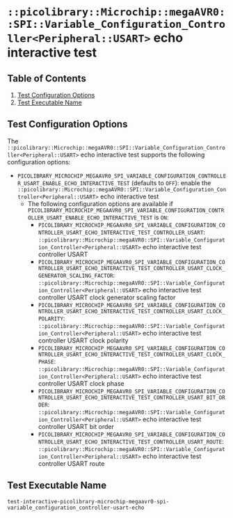 # `::picolibrary::Microchip::megaAVR0::SPI::Variable_Configuration_Controller<Peripheral::USART>` echo interactive test

## Table of Contents
1. [Test Configuration Options](#test-configuration-options)
1. [Test Executable Name](#test-executable-name)

## Test Configuration Options
The
`::picolibrary::Microchip::megaAVR0::SPI::Variable_Configuration_Controller<Peripheral::USART>`
echo interactive test supports the following configuration options:
- `PICOLIBRARY_MICROCHIP_MEGAAVR0_SPI_VARIABLE_CONFIGURATION_CONTROLLER_USART_ENABLE_ECHO_INTERACTIVE_TEST`
  (defaults to `OFF`): enable the
  `::picolibrary::Microchip::megaAVR0::SPI::Variable_Configuration_Controller<Peripheral::USART>`
  echo interactive test
    - The following configuration options are available if
      `PICOLIBRARY_MICROCHIP_MEGAAVR0_SPI_VARIABLE_CONFIGURATION_CONTROLLER_USART_ENABLE_ECHO_INTERACTIVE_TEST`
      is `ON`:
        - `PICOLIBRARY_MICROCHIP_MEGAAVR0_SPI_VARIABLE_CONFIGURATION_CONTROLLER_USART_ECHO_INTERACTIVE_TEST_CONTROLLER_USART`:
          `::picolibrary::Microchip::megaAVR0::SPI::Variable_Configuration_Controller<Peripheral::USART>`
          echo interactive test controller USART
        - `PICOLIBRARY_MICROCHIP_MEGAAVR0_SPI_VARIABLE_CONFIGURATION_CONTROLLER_USART_ECHO_INTERACTIVE_TEST_CONTROLLER_USART_CLOCK_GENERATOR_SCALING_FACTOR`:
          `::picolibrary::Microchip::megaAVR0::SPI::Variable_Configuration_Controller<Peripheral::USART>`
          echo interactive test controller USART clock generator scaling factor
        - `PICOLIBRARY_MICROCHIP_MEGAAVR0_SPI_VARIABLE_CONFIGURATION_CONTROLLER_USART_ECHO_INTERACTIVE_TEST_CONTROLLER_USART_CLOCK_POLARITY`:
          `::picolibrary::Microchip::megaAVR0::SPI::Variable_Configuration_Controller<Peripheral::USART>`
          echo interactive test controller USART clock polarity
        - `PICOLIBRARY_MICROCHIP_MEGAAVR0_SPI_VARIABLE_CONFIGURATION_CONTROLLER_USART_ECHO_INTERACTIVE_TEST_CONTROLLER_USART_CLOCK_PHASE`:
          `::picolibrary::Microchip::megaAVR0::SPI::Variable_Configuration_Controller<Peripheral::USART>`
          echo interactive test controller USART clock phase
        - `PICOLIBRARY_MICROCHIP_MEGAAVR0_SPI_VARIABLE_CONFIGURATION_CONTROLLER_USART_ECHO_INTERACTIVE_TEST_CONTROLLER_USART_BIT_ORDER`:
          `::picolibrary::Microchip::megaAVR0::SPI::Variable_Configuration_Controller<Peripheral::USART>`
          echo interactive test controller USART bit order
        - `PICOLIBRARY_MICROCHIP_MEGAAVR0_SPI_VARIABLE_CONFIGURATION_CONTROLLER_USART_ECHO_INTERACTIVE_TEST_CONTROLLER_USART_ROUTE`:
          `::picolibrary::Microchip::megaAVR0::SPI::Variable_Configuration_Controller<Peripheral::USART>`
          echo interactive test controller USART route

## Test Executable Name
`test-interactive-picolibrary-microchip-megaavr0-spi-variable_configuration_controller-usart-echo`
